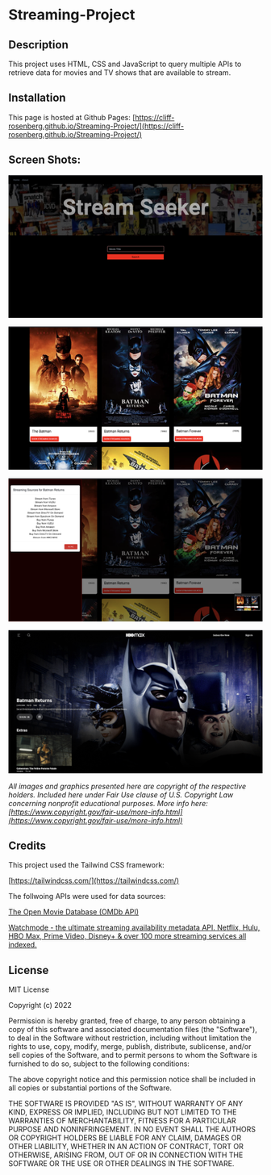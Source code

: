# Streaming-Project

## Description

This project uses HTML, CSS and JavaScript to query multiple APIs to retrieve data for movies and TV shows that are available to stream.

## Installation

This page is hosted at Github Pages: [https://cliff-rosenberg.github.io/Streaming-Project/](https://cliff-rosenberg.github.io/Streaming-Project/)

## Screen Shots:

![screenshot1](./assets/images/screenshot1.png)


![screenshot2](./assets/images/screenshot2.png)


![screenshot3](./assets/images/screenshot3.png)


![screenshot4](./assets/images/screenshot4.png)


*All images and graphics presented here are copyright of the respective holders. Included here under Fair Use clause of U.S. Copyright Law concerning nonprofit educational purposes. More info here: [https://www.copyright.gov/fair-use/more-info.html](https://www.copyright.gov/fair-use/more-info.html)*

## Credits

This project used the Tailwind CSS framework:

[https://tailwindcss.com/](https://tailwindcss.com/)

The follwoing APIs were used for data sources:

[The Open Movie Database (OMDb API)](https://www.omdbapi.com/)

[Watchmode - the ultimate streaming availability metadata API. Netflix, Hulu, HBO Max, Prime Video, Disney+ &amp; over 100 more streaming services all indexed.](https://api.watchmode.com/)


## License
MIT License

Copyright (c) 2022

Permission is hereby granted, free of charge, to any person obtaining a copy
of this software and associated documentation files (the "Software"), to deal
in the Software without restriction, including without limitation the rights
to use, copy, modify, merge, publish, distribute, sublicense, and/or sell
copies of the Software, and to permit persons to whom the Software is
furnished to do so, subject to the following conditions:

The above copyright notice and this permission notice shall be included in all
copies or substantial portions of the Software.

THE SOFTWARE IS PROVIDED "AS IS", WITHOUT WARRANTY OF ANY KIND, EXPRESS OR
IMPLIED, INCLUDING BUT NOT LIMITED TO THE WARRANTIES OF MERCHANTABILITY,
FITNESS FOR A PARTICULAR PURPOSE AND NONINFRINGEMENT. IN NO EVENT SHALL THE
AUTHORS OR COPYRIGHT HOLDERS BE LIABLE FOR ANY CLAIM, DAMAGES OR OTHER
LIABILITY, WHETHER IN AN ACTION OF CONTRACT, TORT OR OTHERWISE, ARISING FROM,
OUT OF OR IN CONNECTION WITH THE SOFTWARE OR THE USE OR OTHER DEALINGS IN THE
SOFTWARE.

